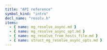 ```yaml
---
title: "API reference"
symbol_kind: "intro"
decl_name: "resolv.h"
items:
  - { name: mg_resolve_async.md }
  - { name: mg_resolve_async_opt.md }
  - { name: mg_resolve_from_hosts_file.md }
  - { name: struct_mg_resolve_async_opts.md }
---
```




